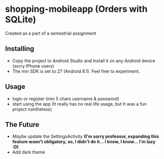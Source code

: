 # shopping-mobileapp (Orders with SQLite)
Created as a part of a semestrial assignment

## Installing
- Copy the project to Android Studio and install it on any Android device (sorry IPhone users)
- The min SDK is set to 27 (Android 8.1). Feel free to experiment.

## Usage
- login or register (min 5 chars username & password)
- start using the app (It really has no real life usage, but It was a fun project nontheless)

## The Future
- *Maybe* update the SettingsActivity **(I'm sorry professor, expanding this feature wasn't obligatory, so, I didn't do it... I know, I know... I'm lazy :D)**
- Add dark theme
